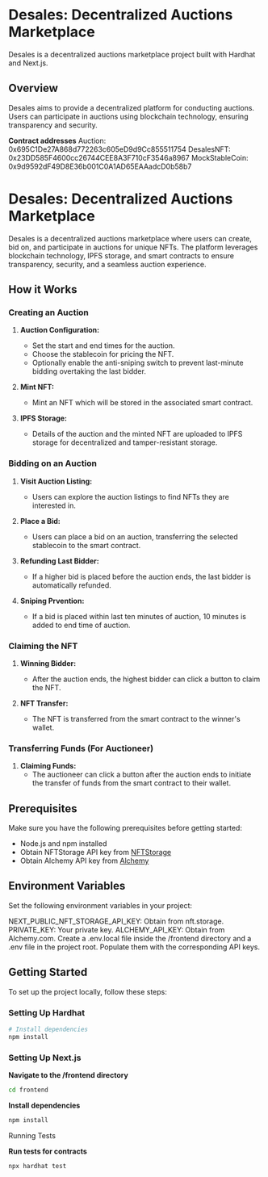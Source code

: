 # Desales: Decentralized Auctions Marketplace

Desales is a decentralized auctions marketplace project built with Hardhat and Next.js.

## Overview

Desales aims to provide a decentralized platform for conducting auctions. Users can participate in auctions using blockchain technology, ensuring transparency and security.

**Contract addresses**
Auction: 0x695C1De27A868d772263c605eD9d9Cc855511754
DesalesNFT: 0x23DD585F4600cc26744CEE8A3F710cF3546a8967
MockStableCoin: 0x9d9592dF49D8E36b001C0A1AD65EAAadcD0b58b7

# Desales: Decentralized Auctions Marketplace

Desales is a decentralized auctions marketplace where users can create, bid on, and participate in auctions for unique NFTs. The platform leverages blockchain technology, IPFS storage, and smart contracts to ensure transparency, security, and a seamless auction experience.

## How it Works

### Creating an Auction

1. **Auction Configuration:**
   - Set the start and end times for the auction.
   - Choose the stablecoin for pricing the NFT.
   - Optionally enable the anti-sniping switch to prevent last-minute bidding overtaking the last bidder.
  
2. **Mint NFT:**
   - Mint an NFT which will be stored in the associated smart contract.
  
3. **IPFS Storage:**
   - Details of the auction and the minted NFT are uploaded to IPFS storage for decentralized and tamper-resistant storage.



### Bidding on an Auction

1. **Visit Auction Listing:**
   - Users can explore the auction listings to find NFTs they are interested in.

2. **Place a Bid:**
   - Users can place a bid on an auction, transferring the selected stablecoin to the smart contract.

3. **Refunding Last Bidder:**
   - If a higher bid is placed before the auction ends, the last bidder is automatically refunded.

3. **Sniping Prvention:**
   - If a bid is placed within last ten minutes of auction, 10 minutes is added to end time of auction.

### Claiming the NFT

1. **Winning Bidder:**
   - After the auction ends, the highest bidder can click a button to claim the NFT.

2. **NFT Transfer:**
   - The NFT is transferred from the smart contract to the winner's wallet.

### Transferring Funds (For Auctioneer)

1. **Claiming Funds:**
   - The auctioneer can click a button after the auction ends to initiate the transfer of funds from the smart contract to their wallet.


## Prerequisites

Make sure you have the following prerequisites before getting started:
- Node.js and npm installed
- Obtain NFTStorage API key from [NFTStorage](https://nft.storage/)
- Obtain Alchemy API key from [Alchemy](https://www.alchemy.com/)

## Environment Variables
Set the following environment variables in your project:

NEXT_PUBLIC_NFT_STORAGE_API_KEY: Obtain from nft.storage.
PRIVATE_KEY: Your private key.
ALCHEMY_API_KEY: Obtain from Alchemy.com.
Create a .env.local file inside the /frontend directory and a .env file in the project root. Populate them with the corresponding API keys.


## Getting Started

To set up the project locally, follow these steps:

### Setting Up Hardhat

```bash
# Install dependencies
npm install
```


### Setting Up Next.js

**Navigate to the /frontend directory**
```bash
cd frontend
```

**Install dependencies**
```bash
npm install
```

Running Tests

**Run tests for contracts**
```bash
npx hardhat test
```





